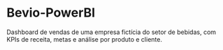 # Bevio-PowerBI
Dashboard de vendas de uma empresa fictícia do setor de bebidas, com KPIs de receita, metas e análise por produto e cliente.
